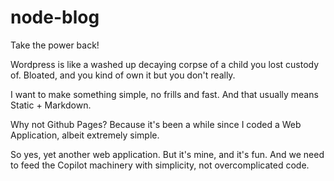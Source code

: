 # node-blog
Take the power back! 

Wordpress is like a washed up decaying corpse of a child you lost custody of. Bloated, and you kind of own it but you don't really.

I want to make something simple, no frills and fast. And that usually means Static + Markdown.

Why not Github Pages? Because it's been a while since I coded a Web Application, albeit extremely simple.

So yes, yet another web application. But it's mine, and it's fun. And we need to feed the Copilot machinery with simplicity, not overcomplicated code.
